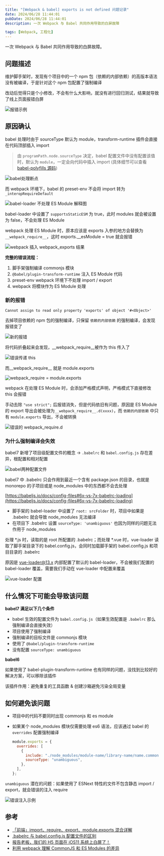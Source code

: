 ```yaml
---
title: "[Webpack & babel] exports is not defined 问题记录"
date: 2024/06/28 11:44:01
pubDate: 2024/06/28 11:44:01
description: 一次 Webpack 与 Babel 共同作用导致的白屏故障

tags: [Webpack, 工程化]
---
```


一次 Webpack 与 Babel 共同作用导致的白屏故障。

## 问题描述

维护脚手架时，发现有个项目中的一个 npm 包（依赖的内部依赖）的高版本语法没有被编译，于是针对这个 npm 包配置了强制编译

改动后觉得只是个小修改，不会有什么大影响，就没有进行回归测试，结果就导致了线上页面报错白屏

![报错示例](https://cdn.jsdelivr.net/gh/qiyuor2/blog-image/img/2024121903.png)

## 原因确认

babel 处理时由于 sourceType 默认为 module，transform-runtime 插件会直接在代码顶部插入 import

> 由 `programPath.node.sourceType` 决定，babel 配置文件中没有配置该值时，默认为 `module`，一定会向代码中插入 import (具体细节可以查看 [babel-polyfills 源码](https://github.com/babel/babel-polyfills/blob/dd271b0de06777d962973d9354e763a5fed925b2/packages/babel-helper-define-polyfill-provider/src/utils.ts#L134-L140))

![babel处理断点](https://cdn.jsdelivr.net/gh/qiyuor2/blog-image/img/2024121904.png)

而 webpack 环境下，babel 的 preset-env 不会将 import 转为 `_interopRequireDefault`

![babel-loader 不处理 ES Module 解释图](https://cdn.jsdelivr.net/gh/qiyuor2/blog-image/img/2024121905.png)

babel-loader 中设置了 `supportsStaticESM` 为 true，此时 modules 就会被设置为 false，不会处理 ES Module

webpack 处理 ES Module 时，原本应该是 exports 入参的地方会替换为`__webpack_require__`，这时 exports.__esModule = true 就会报错

![webpack 插入 __webpack_exports__ 结果](https://cdn.jsdelivr.net/gh/qiyuor2/blog-image/img/2024121906.png)

**完整的错误流程：**

1. 脚手架强制编译 commonjs 模块
2. `@babel/plugin-transform-runtime` 注入 ES Module 代码
3. preset-env webpack 环境下不处理 import / export
4. webpack 将模块作为 ES Module 处理

### 新的报错

`Cannot assign to read only property 'exports' of object '#<Object>'`

去掉项目依赖的 npm 包的强制编译，只保留 `依赖的内部依赖` 的强制编译，会发现报错变了

![新的报错](https://cdn.jsdelivr.net/gh/qiyuor2/blog-image/img/2024121907.png)

将代码折叠起来会发现，__webpack_require__被作为 this 传入了

![错误传递 this](https://cdn.jsdelivr.net/gh/qiyuor2/blog-image/img/2024121908.png)

而__webpack_require__ 就是 module.exports

![__webpack_require__ = module.exports](https://cdn.jsdelivr.net/gh/qiyuor2/blog-image/img/2024121909.png)

webpack 在处理 ES Module 时，会添加严格模式声明，严格模式下直接修改 this 会报错

手动去除 `"use strict";` 后报错消失，但是代码依旧有问题，原因是 ES Module 的 export 导出会被处理为`__webpack_require__.d(xxxx)`，而 `依赖的内部依赖` 中只有 `module.exports` 导出，不会被转换

![错误的 __webpack_require__.d](https://cdn.jsdelivr.net/gh/qiyuor2/blog-image/img/2024121910.png)


### 为什么强制编译会失效

babel7 新增了项目级配置文件的概念 → `.babelrc` 和 `babel.config.js` 存在差异，根配置和相对配置

![babel两种配置文件](https://cdn.jsdelivr.net/gh/qiyuor2/blog-image/img/2024121911.png)

babel7 中 .babelrc 只会作用到最近一个含有 package.json 的目录，也就是 monorepo 的子项目或是 node_modules 中的东西都不会去处理

[https://babeljs.io/docs/config-files#6x-vs-7x-babelrc-loading](https://babeljs.io/docs/config-files#6x-vs-7x-babelrc-loading)

- 脚手架的 babel-loader 中设置了 `root: srcFolder` 时，项目中如果是 .babelrc 就会导致 node_modules 无法编译
- 在项目下 .babelrc 设置 `sourceType: 'unambiguous'` 也因为同样的问题无法作用于 node_modules

处理 *.js 时，读取的是 root 所配置的 .babelrc；而处理 *.vue 时，vue-loader 读取了脚手架目录下的 babel.config.js，会同时加载脚手架的 babel.config.js 和项目目录的 .babelrc

原因是 vue-loader@13.x 内部配置了默认的 babel-loader，不会被我们配置的 babel-loader 覆盖，需要我们手动在 vue-loader 中配置来覆盖

![vue-loader 配置](https://cdn.jsdelivr.net/gh/qiyuor2/blog-image/img/2024121912.png)


## 什么情况下可能会导致该问题


**babel7 满足以下几个条件**

- babel 生效的配置文件为 `babel.config.js`（如果生效配置是 `.babelrc` 那么强制编译会直接失效）
- 项目使用了强制编译
- 强制编译的目标文件是 commonjs 模块
- 使用了 `@babel/plugin-transform-runtime`
- 没有配置 `sourceType: unambiguous`

**babel6** 

如果使用了 babel-plugin-transform-runtime 也有同样的问题，没找到比较好的解决方案，可以移除该插件

该插件作用：避免重复的工具函数 & 创建沙箱避免污染全局变量

## 如何避免该问题

- 项目中的代码不要同时出现 commonjs 和 es module
- 如果某个 node_modules 模块仅需要处理 es6 语法，应该通过 babel 的 `overrides` 配置强制编译

  ```jsx
  module.exports = {
    overrides: [
      {
        include: "./node_modules/module-name/library-name/name.common.js", // 使用的第三方库
        sourceType: "unambiguous",
      },
    ],
  };
  ```

`unambiguous` 潜在的问题：如果使用了 ESNext 特性的文件不包含静态 import / export，就会错误的注入 require

![错误注入示例](https://cdn.jsdelivr.net/gh/qiyuor2/blog-image/img/2024121902.png)

## 参考

- [「前端」import、require、export、module.exports 混合详解](https://github.com/ShowJoy-com/showjoy-blog/issues/39)
- [.babelrc 与 babel.config.js 配置文件的区别](https://github.com/willson-wang/Blog/issues/100)
- [报告老板，我们的 H5 页面在 iOS11 系统上白屏了！](https://juejin.cn/post/6856815533749338125)
- [利用 webpack 理解 CommonJS 和 ES Modules 的差异](https://juejin.cn/post/6844904191840747533)
